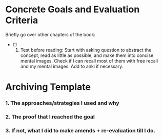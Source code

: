 <!-- 
For syntax, I'll organize it in a way that accords with actual need in a text file. 
For the others, I will find the root problem and solving ideas of each concept and try to formalize the ideas into the concepts. 
I'll try to explain before reading if I have already heard about it. If all I explained is contained in the way I imagined, I will skip that topic. 
If not, I will make a thought process that can naturally induce the information and memorize the process with mnemonic techniques.
-->

# Concrete Goals and Evaluation Criteria
<!-- 
1. Make it fun.
2. Make it specific, measurable, provable.
3. Make it last.
-->
Briefly go over other chapters of the book: 
- [ ] 1. Test before reading: Start with asking question to abstract the concept, read as little as possible, and make them into concise mental images. Check if I can recall most of them with free recall and my mental images. Add to anki if necessary.

# Archiving Template
<!-- The main points are not to cheat myself that I understood when I actually didn't, and review my thought process. So try to include at least these: -->
### 1. The approaches/strategies I used and why

### 2. The proof that I reached the goal

### 3. If not, what I did to make amends + re-evaluation till I do.
